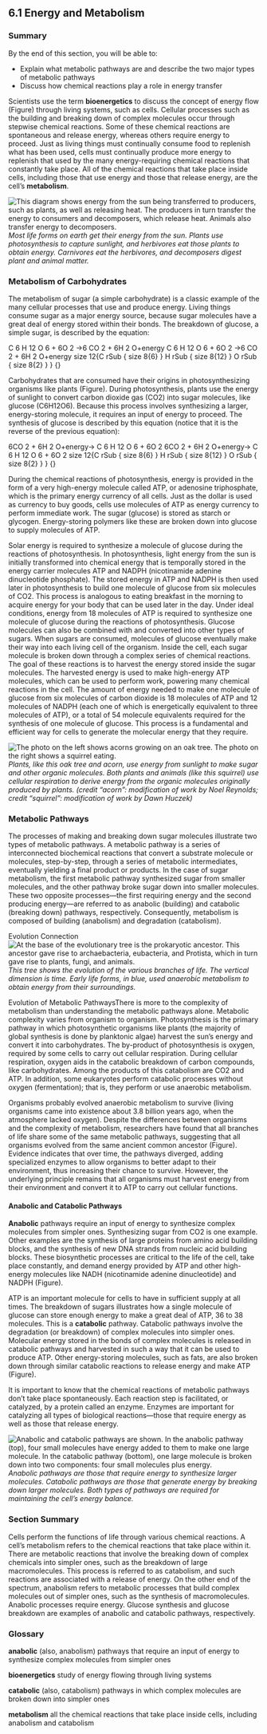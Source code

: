 ##  6.1 Energy and Metabolism 

### Summary

By the end of this section, you will be able to: 

  - Explain what metabolic pathways are and describe the two major types of metabolic pathways
  - Discuss how chemical reactions play a role in energy transfer

Scientists use the term **bioenergetics** to discuss the concept of energy flow (Figure) through living systems, such as cells. Cellular processes such as the building and breaking down of complex molecules occur through stepwise chemical reactions. Some of these chemical reactions are spontaneous and release energy, whereas others require energy to proceed. Just as living things must continually consume food to replenish what has been used, cells must continually produce more energy to replenish that used by the many energy-requiring chemical reactions that constantly take place. All of the chemical reactions that take place inside cells, including those that use energy and those that release energy, are the cell’s **metabolism**.

![This diagram shows energy from the sun being transferred to producers, such as plants, as well as releasing heat. The producers in turn transfer the energy to consumers and decomposers, which release heat. Animals also transfer energy to decomposers.][1] _Most life forms on earth get their energy from the sun. Plants use photosynthesis to capture sunlight, and herbivores eat those plants to obtain energy. Carnivores eat the herbivores, and decomposers digest plant and animal matter._

### Metabolism of Carbohydrates

The metabolism of sugar (a simple carbohydrate) is a classic example of the many cellular processes that use and produce energy. Living things consume sugar as a major energy source, because sugar molecules have a great deal of energy stored within their bonds. The breakdown of glucose, a simple sugar, is described by the equation:

C 6 H 12 O 6 + 6O 2 →6 CO 2 + 6H 2 O+energy C 6 H 12 O 6 + 6O 2 →6 CO 2 + 6H 2 O+energy size 12{C rSub { size 8{6} } H rSub { size 8{12} } O rSub { size 8{2} } } {}

Carbohydrates that are consumed have their origins in photosynthesizing organisms like plants (Figure). During photosynthesis, plants use the energy of sunlight to convert carbon dioxide gas (CO2) into sugar molecules, like glucose (C6H12O6). Because this process involves synthesizing a larger, energy-storing molecule, it requires an input of energy to proceed. The synthesis of glucose is described by this equation (notice that it is the reverse of the previous equation):

6CO 2 + 6H 2 O+energy→ C 6 H 12 O 6 + 6O 2 6CO 2 + 6H 2 O+energy→ C 6 H 12 O 6 + 6O 2 size 12{C rSub { size 8{6} } H rSub { size 8{12} } O rSub { size 8{2} } } {}

During the chemical reactions of photosynthesis, energy is provided in the form of a very high-energy molecule called ATP, or adenosine triphosphate, which is the primary energy currency of all cells. Just as the dollar is used as currency to buy goods, cells use molecules of ATP as energy currency to perform immediate work. The sugar (glucose) is stored as starch or glycogen. Energy-storing polymers like these are broken down into glucose to supply molecules of ATP.

Solar energy is required to synthesize a molecule of glucose during the reactions of photosynthesis. In photosynthesis, light energy from the sun is initially transformed into chemical energy that is temporally stored in the energy carrier molecules ATP and NADPH (nicotinamide adenine dinucleotide phosphate). The stored energy in ATP and NADPH is then used later in photosynthesis to build one molecule of glucose from six molecules of CO2. This process is analogous to eating breakfast in the morning to acquire energy for your body that can be used later in the day. Under ideal conditions, energy from 18 molecules of ATP is required to synthesize one molecule of glucose during the reactions of photosynthesis. Glucose molecules can also be combined with and converted into other types of sugars. When sugars are consumed, molecules of glucose eventually make their way into each living cell of the organism. Inside the cell, each sugar molecule is broken down through a complex series of chemical reactions. The goal of these reactions is to harvest the energy stored inside the sugar molecules. The harvested energy is used to make high-energy ATP molecules, which can be used to perform work, powering many chemical reactions in the cell. The amount of energy needed to make one molecule of glucose from six molecules of carbon dioxide is 18 molecules of ATP and 12 molecules of NADPH (each one of which is energetically equivalent to three molecules of ATP), or a total of 54 molecule equivalents required for the synthesis of one molecule of glucose. This process is a fundamental and efficient way for cells to generate the molecular energy that they require.

![The photo on the left shows acorns growing on an oak tree. The photo on the right shows a squirrel eating.][2] _Plants, like this oak tree and acorn, use energy from sunlight to make sugar and other organic molecules. Both plants and animals (like this squirrel) use cellular respiration to derive energy from the organic molecules originally produced by plants. (credit “acorn”: modification of work by Noel Reynolds; credit “squirrel”: modification of work by Dawn Huczek)_

### Metabolic Pathways

The processes of making and breaking down sugar molecules illustrate two types of metabolic pathways. A metabolic pathway is a series of interconnected biochemical reactions that convert a substrate molecule or molecules, step-by-step, through a series of metabolic intermediates, eventually yielding a final product or products. In the case of sugar metabolism, the first metabolic pathway synthesized sugar from smaller molecules, and the other pathway broke sugar down into smaller molecules. These two opposite processes—the first requiring energy and the second producing energy—are referred to as anabolic (building) and catabolic (breaking down) pathways, respectively. Consequently, metabolism is composed of building (anabolism) and degradation (catabolism).

Evolution Connection ![At the base of the evolutionary tree is the prokaryotic ancestor. This ancestor gave rise to archaebacteria, eubacteria, and Protista, which in turn gave rise to plants, fungi, and animals.][3] _This tree shows the evolution of the various branches of life. The vertical dimension is time. Early life forms, in blue, used anaerobic metabolism to obtain energy from their surroundings._

Evolution of Metabolic PathwaysThere is more to the complexity of metabolism than understanding the metabolic pathways alone. Metabolic complexity varies from organism to organism. Photosynthesis is the primary pathway in which photosynthetic organisms like plants (the majority of global synthesis is done by planktonic algae) harvest the sun’s energy and convert it into carbohydrates. The by-product of photosynthesis is oxygen, required by some cells to carry out cellular respiration. During cellular respiration, oxygen aids in the catabolic breakdown of carbon compounds, like carbohydrates. Among the products of this catabolism are CO2 and ATP. In addition, some eukaryotes perform catabolic processes without oxygen (fermentation); that is, they perform or use anaerobic metabolism.

Organisms probably evolved anaerobic metabolism to survive (living organisms came into existence about 3.8 billion years ago, when the atmosphere lacked oxygen). Despite the differences between organisms and the complexity of metabolism, researchers have found that all branches of life share some of the same metabolic pathways, suggesting that all organisms evolved from the same ancient common ancestor (Figure). Evidence indicates that over time, the pathways diverged, adding specialized enzymes to allow organisms to better adapt to their environment, thus increasing their chance to survive. However, the underlying principle remains that all organisms must harvest energy from their environment and convert it to ATP to carry out cellular functions.

#### Anabolic and Catabolic Pathways

**Anabolic** pathways require an input of energy to synthesize complex molecules from simpler ones. Synthesizing sugar from CO2 is one example. Other examples are the synthesis of large proteins from amino acid building blocks, and the synthesis of new DNA strands from nucleic acid building blocks. These biosynthetic processes are critical to the life of the cell, take place constantly, and demand energy provided by ATP and other high-energy molecules like NADH (nicotinamide adenine dinucleotide) and NADPH (Figure).

ATP is an important molecule for cells to have in sufficient supply at all times. The breakdown of sugars illustrates how a single molecule of glucose can store enough energy to make a great deal of ATP, 36 to 38 molecules. This is a **catabolic** pathway. Catabolic pathways involve the degradation (or breakdown) of complex molecules into simpler ones. Molecular energy stored in the bonds of complex molecules is released in catabolic pathways and harvested in such a way that it can be used to produce ATP. Other energy-storing molecules, such as fats, are also broken down through similar catabolic reactions to release energy and make ATP (Figure).

It is important to know that the chemical reactions of metabolic pathways don’t take place spontaneously. Each reaction step is facilitated, or catalyzed, by a protein called an enzyme. Enzymes are important for catalyzing all types of biological reactions—those that require energy as well as those that release energy.

![Anabolic and catabolic pathways are shown. In the anabolic pathway \(top\), four small molecules have energy added to them to make one large molecule. In the catabolic pathway \(bottom\), one large molecule is broken down into two components: four small molecules plus energy.][4] _Anabolic pathways are those that require energy to synthesize larger molecules. Catabolic pathways are those that generate energy by breaking down larger molecules. Both types of pathways are required for maintaining the cell’s energy balance._

### Section Summary

Cells perform the functions of life through various chemical reactions. A cell’s metabolism refers to the chemical reactions that take place within it. There are metabolic reactions that involve the breaking down of complex chemicals into simpler ones, such as the breakdown of large macromolecules. This process is referred to as catabolism, and such reactions are associated with a release of energy. On the other end of the spectrum, anabolism refers to metabolic processes that build complex molecules out of simpler ones, such as the synthesis of macromolecules. Anabolic processes require energy. Glucose synthesis and glucose breakdown are examples of anabolic and catabolic pathways, respectively.

### Glossary

**anabolic** (also, anabolism) pathways that require an input of energy to synthesize complex molecules from simpler ones

**bioenergetics** study of energy flowing through living systems

**catabolic** (also, catabolism) pathways in which complex molecules are broken down into simpler ones

**metabolism** all the chemical reactions that take place inside cells, including anabolism and catabolism

   [1]: https://cnx.org/resources/6abf2e35675872d65873d7b5ad9e6da1b7b546d6/Figure_06_01_01.jpg
   [2]: https://cnx.org/resources/2733b01dcd8c424d58489e2466f055b07659f1b1/Figure_06_01_02.jpg
   [3]: https://cnx.org/resources/c6c724004cc2f77754d24a08aee74b1c30f61fd5/Figure_06_01_04.jpg
   [4]: https://cnx.org/resources/b73f872e1a036f294f96f5dd04e7a60c389b5553/Figure_06_01_03.jpg

